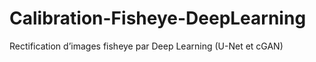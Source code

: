 # Calibration-Fisheye-DeepLearning
Rectification d’images fisheye par Deep Learning (U-Net et cGAN)
